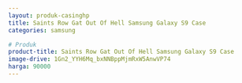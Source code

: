 ```yaml
---
layout: produk-casinghp
title: Saints Row Gat Out Of Hell Samsung Galaxy S9 Case
categories: samsung

# Produk
product-title: Saints Row Gat Out Of Hell Samsung Galaxy S9 Case
image-drive: 1Gn2_YYH6Mq_bxNNBppMjmRxW5AnwVP74
harga: 90000
---
```

